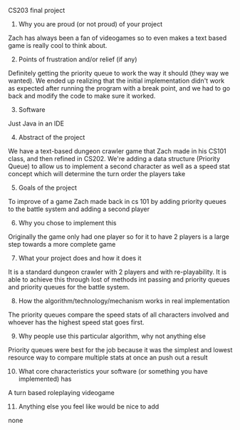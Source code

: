 CS203 final project

1. Why you are proud (or not proud) of your project

Zach has always been a fan of videogames so to even makes a text based game is really cool to think about.

2. Points of frustration and/or relief (if any) 

Definitely getting the priority queue to work the way it should (they way we wanted). We ended up realizing that the initial implementation didn't
work as expected after running the program with a break point, and we had to go back and modify the code to make sure it worked.

3. Software 

Just Java in an IDE

4. Abstract of the project

We have a text-based dungeon crawler game that Zach made in his CS101 class, and then refined in CS202. We're adding a data structure (Priority Queue)
to allow us to implement a second character as well as a speed stat concept which will determine the turn order the players take

5. Goals of the project

To improve of a game Zach made back in cs 101 by adding priority queues to the battle system and adding a second player

6. Why you chose to implement this

Originally the game only had one player so for it to have 2 players is a large step towards a more complete game

7. What your project does and how it does it

It is a standard dungeon crawler with 2 players and with re-playability. It is able to achieve this through lost of methods int passing and priority
queues and priority queues for the battle system.

8. How the algorithm/technology/mechanism works in real implementation

The priority queues compare the speed stats of all characters involved and whoever has the highest speed stat goes first.

9. Why people use this particular algorithm, why not anything else 

Priority queues were best for the job because it was the simplest and lowest resource way to compare multiple stats at once an push out a result 

10. What core characteristics your software (or something you have implemented) has

A turn based roleplaying videogame 

11. Anything else you feel like would be nice to add

none
